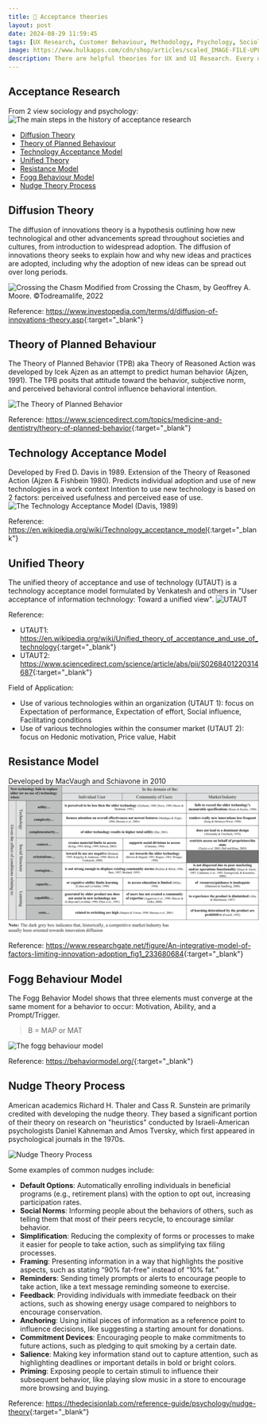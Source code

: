```yaml
---
title: 🥽 Acceptance theories
layout: post
date: 2024-08-29 11:59:45
tags: [UX Research, Customer Behaviour, Methodology, Psychology, Sociology]
image: https://www.hulkapps.com/cdn/shop/articles/scaled_IMAGE-FILE-UPLOADS-understanding-the-unified-theory-of-acceptance-and-use-of-technology-utaut--665507_990x.jpg?v=1722262657
description: There are helpful theories for UX and UI Research. Every design needs to evaluate the outcome and performance of the concepts.
---
```


## Acceptance Research
From 2 view sociology and psychology:
![The main steps in the history of acceptance research](/assets/img/research/history-of-acceptance-research.png)

- [Diffusion Theory](#diffusion-theory)
- [Theory of Planned Behaviour](#theory-of-planned-behaviour)
- [Technology Acceptance Model](#technology-acceptance-model)
- [Unified Theory](unified-theory)
- [Resistance Model](#resistance-model)
- [Fogg Behaviour Model](#Fogg-Behaviour-Model)
- [Nudge Theory Process](#nudge-theory-process)

## Diffusion Theory
The diffusion of innovations theory is a hypothesis outlining how new technological and other advancements spread throughout societies and cultures, from introduction to widespread adoption. The diffusion of innovations theory seeks to explain how and why new ideas and practices are adopted, including why the adoption of new ideas can be spread out over long periods.

![Crossing the Chasm](https://upload.wikimedia.org/wikipedia/commons/d/d3/Technology-Adoption-Lifecycle.png)
Modified from Crossing the Chasm, by Geoffrey A. Moore. ©Todreamalife, 2022

Reference: <https://www.investopedia.com/terms/d/diffusion-of-innovations-theory.asp>{:target="_blank"}

## Theory of Planned Behaviour
The Theory of Planned Behavior (TPB) aka Theory of Reasoned Action was developed by Icek Ajzen as an attempt to predict human behavior (Ajzen, 1991). The TPB posits that attitude toward the behavior, subjective norm, and perceived behavioral control influence behavioral intention.

![The Theory of Planned Behavior](https://ars.els-cdn.com/content/image/3-s2.0-B9780323903004000434-f90-03-9780323903004.jpg)

Reference: <https://www.sciencedirect.com/topics/medicine-and-dentistry/theory-of-planned-behavior>{:target="_blank"}

## Technology Acceptance Model
Developed by Fred D. Davis in 1989. Extension of the Theory of Reasoned Action (Ajzen & Fishbein 1980).
Predicts individual adoption and use of new technologies in a work context
Intention to use new technology is based on 2 factors: perceived usefulness and perceived ease of use.
![The Technology Acceptance Model (Davis, 1989)](https://upload.wikimedia.org/wikipedia/commons/6/67/Technology_Acceptance_Model.png)

Reference: <https://en.wikipedia.org/wiki/Technology_acceptance_model>{:target="_blank"}

## Unified Theory
The unified theory of acceptance and use of technology (UTAUT) is a technology acceptance model formulated by Venkatesh and others in "User acceptance of information technology: Toward a unified view".
![UTAUT](https://www.researchgate.net/publication/283503814/figure/fig1/AS:292484737056768@1446745203734/The-research-model-UTAUT-Venkatesh-et-al-2003-The-UTAUT-model-uses-four-core.png)

Reference: 
- UTAUT1: <https://en.wikipedia.org/wiki/Unified_theory_of_acceptance_and_use_of_technology>{:target="_blank"}
- UTAUT2: <https://www.sciencedirect.com/science/article/abs/pii/S0268401220314687>{:target="_blank"}

Field of Application:
- Use of various technologies within an organization (UTAUT 1): focus on Expectation of performance, Expectation of effort, Social influence, Facilitating conditions
- Use of various technologies within the consumer market (UTAUT 2): focus on Hedonic motivation, Price value, Habit

## Resistance Model
Developed by MacVaugh and Schiavone in 2010
![Resistance Model](/assets/img/research/An-integrative-model-of-factors-limiting-innovation-adoption.png)

Reference: <https://www.researchgate.net/figure/An-integrative-model-of-factors-limiting-innovation-adoption_fig1_233680684>{:target="_blank"}

## Fogg Behaviour Model
The Fogg Behavior Model shows that three elements must converge at the same moment for a behavior to occur: Motivation, Ability, and a Prompt/Trigger.

> B = MAP or MAT

![The fogg behaviour model](https://behaviormodel.org/wp-content/uploads/2020/08/Fogg-Behavior-Model.jpg)

Reference: <https://behaviormodel.org/>{:target="_blank"}

## Nudge Theory Process
American academics Richard H. Thaler and Cass R. Sunstein are primarily credited with developing the nudge theory. They based a significant portion of their theory on research on "heuristics" conducted by Israeli-American psychologists Daniel Kahneman and Amos Tversky, which first appeared in psychological journals in the 1970s.

![Nudge Theory Process](/assets/img/research/nudge-theory-process.jpg)

Some examples of common nudges include: 
- **Default Options**: Automatically enrolling individuals in beneficial programs (e.g., retirement plans) with the option to opt out, increasing participation rates.
- **Social Norms**: Informing people about the behaviors of others, such as telling them that most of their peers recycle, to encourage similar behavior.
- **Simplification**: Reducing the complexity of forms or processes to make it easier for people to take action, such as simplifying tax filing processes.
- **Framing**: Presenting information in a way that highlights the positive aspects, such as stating “90% fat-free” instead of “10% fat.”
- **Reminders**: Sending timely prompts or alerts to encourage people to take action, like a text message reminding someone to exercise.
- **Feedback**: Providing individuals with immediate feedback on their actions, such as showing energy usage compared to neighbors to encourage conservation.
- **Anchoring**: Using initial pieces of information as a reference point to influence decisions, like suggesting a starting amount for donations.
- **Commitment Devices**: Encouraging people to make commitments to future actions, such as pledging to quit smoking by a certain date.
- **Salience**: Making key information stand out to capture attention, such as highlighting deadlines or important details in bold or bright colors.
- **Priming**: Exposing people to certain stimuli to influence their subsequent behavior, like playing slow music in a store to encourage more browsing and buying.

Reference: <https://thedecisionlab.com/reference-guide/psychology/nudge-theory>{:target="_blank"}
